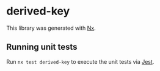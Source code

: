 # derived-key

This library was generated with [Nx](https://nx.dev).

## Running unit tests

Run `nx test derived-key` to execute the unit tests via [Jest](https://jestjs.io).

